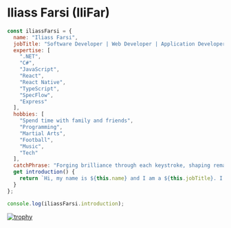 # Iliass Farsi (IliFar)

```javascript
const iliassFarsi = {
  name: "Iliass Farsi",
  jobTitle: "Software Developer | Web Developer | Application Developer | System Developer",
  expertise: [
    ".NET",
    "C#",
    "JavaScript",
    "React",
    "React Native",
    "TypeScript",
    "SpecFlow",
    "Express"
  ],
  hobbies: [
    "Spend time with family and friends",
    "Programming",
    "Martial Arts",
    "Football",
    "Music",
    "Tech"
  ],
  catchPhrase: "Forging brilliance through each keystroke, shaping remarkable software with every line of code!",
  get introduction() {
    return `Hi, my name is ${this.name} and I am a ${this.jobTitle}. I have expertise in technologies like ${this.expertise.join(", ")}. When I'm not coding, you can find me ${this.hobbies.map(hobby => `enjoying ${hobby}`).join(", ")}. ${this.catchPhrase}`;
  }
};

console.log(iliassFarsi.introduction);
```

[![trophy](https://github-profile-trophy.vercel.app/?username=ilifar)](https://github.com/ryo-ma/github-profile-trophy)
